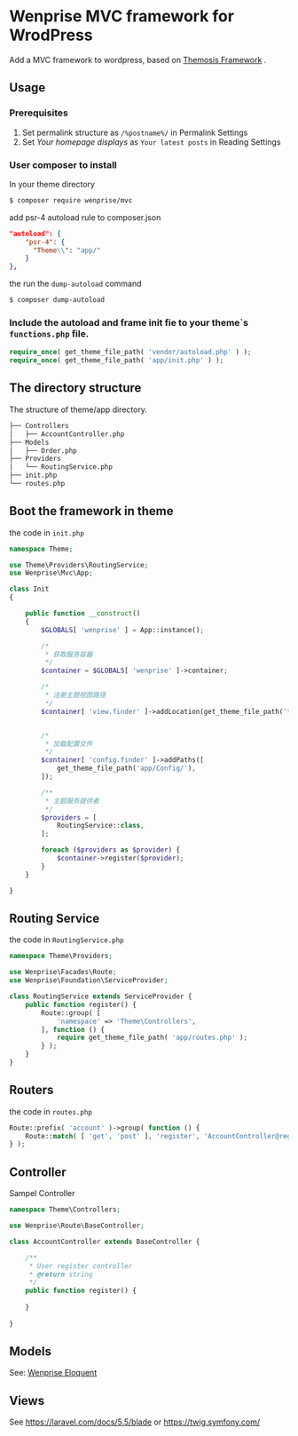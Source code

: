 # Wenprise MVC framework for WrodPress

Add a MVC framework to wordpress, based on [Themosis Framework](https://framework.themosis.com/) .

## Usage

### Prerequisites

1. Set permalink structure as `/%postname%/` in Permalink Settings
2. Set *Your homepage displays* as `Your latest posts` in Reading Settings

### User composer to install

In your theme directory

```bash
$ composer require wenprise/mvc
```

add psr-4 autoload rule to composer.json

```json
"autoload": {
    "psr-4": {
      "Theme\\": "app/"
    }
},
```

the run the `dump-autoload` command 

```bash
$ composer dump-autoload
```

### Include the autoload and frame init fie to your theme\`s `functions.php` file.

```php
require_once( get_theme_file_path( 'vendor/autoload.php' ) );
require_once( get_theme_file_path( 'app/init.php' ) );
```

## The directory structure

The structure of theme/app directory.

```bash
├── Controllers
│   ├── AccountController.php
├── Models
│   ├── Order.php
├── Providers
│   └── RoutingService.php
├── init.php
└── routes.php
```

## Boot the framework in theme

the code in `init.php`

```php
namespace Theme;

use Theme\Providers\RoutingService;
use Wenprise\Mvc\App;

class Init
{

    public function __construct()
    {
        $GLOBALS[ 'wenprise' ] = App::instance();

        /*
         * 获取服务容器
         */
        $container = $GLOBALS[ 'wenprise' ]->container;

        /*
         * 注册主题视图路径
         */
        $container[ 'view.finder' ]->addLocation(get_theme_file_path('templates'));


        /*
         * 加载配置文件
         */
        $container[ 'config.finder' ]->addPaths([
            get_theme_file_path('app/Config/'),
        ]);

        /**
         * 主题服务提供者
         */
        $providers = [
            RoutingService::class,
        ];

        foreach ($providers as $provider) {
            $container->register($provider);
        }
    }

}
```

## Routing Service 

the code in `RoutingService.php`

```php
namespace Theme\Providers;

use Wenprise\Facades\Route;
use Wenprise\Foundation\ServiceProvider;

class RoutingService extends ServiceProvider {
	public function register() {
		Route::group( [
			'namespace' => 'Theme\Controllers',
		], function () {
			require get_theme_file_path( 'app/routes.php' );
		} );
	}
}
```

## Routers

the code in `routes.php`

```php
Route::prefix( 'account' )->group( function () {
	Route::match( [ 'get', 'post' ], 'register', 'AccountController@register' );
} );
```

## Controller

Sampel Controller

```php
namespace Theme\Controllers;

use Wenprise\Route\BaseController;

class AccountController extends BaseController {

	/**
	 * User register controller
	 * @return string
	 */
	public function register() {
	
	}
	
}
```

## Models

See: [Wenprise Eloquent](https://github.com/iwillhappy1314/wenprise-eloquent)

## Views

See https://laravel.com/docs/5.5/blade or https://twig.symfony.com/

